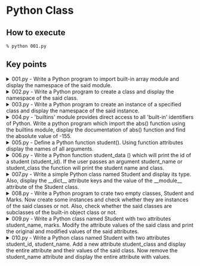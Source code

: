 # Python Class

## How to execute

```shell
% python 001.py
```

## Key points

<details>
<summary>001.py - Write a Python program to import built-in array module and display the namespace of the said module.</summary>

- __dict__でオブジェクトのプロパティを取得できる
</details>

<details>
<summary>002.py - Write a Python program to create a class and display the namespace of the said class.</summary>

- 何かクラスを適当に作って、それを__dict__で参照する
</details>

<details>
<summary>003.py - Write a Python program to create an instance of a specified class and display the namespace of the said instance.</summary>

- 002と同様に適当にクラスを作って、__dict__で参照する
</details>

<details>
<summary>004.py - 'builtins' module provides direct access to all 'built-in' identifiers of Python. Write a python program which import the abs() function using the builtins module, display the documentation of abs() function and find the absolute value of -155.</summary>

- abs()でも呼べるが、builtins.absでも呼べる
- help()でドキュメントを参照できる
</details>

<details>
<summary>005.py - Define a Python function student(). Using function attributes display the names of all arguments.</summary>

- 受け取った引数を全てそのまま返す関数を作ればいい
</details>

<details>
<summary>006.py - Write a Python function student_data () which will print the id of a student (student_id). If the user passes an argument student_name or student_class the function will print the student name and class.</summary>

- student_nameとstudent_classが渡されたら、という処理をkwargsで受け取る
</details>

<details>
<summary>007.py - Write a simple Python class named Student and display its type. Also, display the __dict__ attribute keys and the value of the __module__ attribute of the Student class.</summary>

- 何もしないStudentクラスを作り、特殊メソッドの返り値を出力する
</details>

<details>
<summary>008.py - Write a Python program to crate two empty classes, Student and Marks. Now create some instances and check whether they are instances of the said classes or not. Also, check whether the said classes are subclasses of the built-in object class or not.</summary>

- 何もしないStudentクラスとMarksクラスを作る
- isinstance(インスタンス, クラス)でそのクラスのインスタンスかどうかを出力できる
</details>

<details>
<summary>009.py - Write a Python class named Student with two attributes student_name, marks. Modify the attribute values of the said class and print the original and modified values of the said attributes.</summary>

- getattrでclassのattributeの値が取得でき、setattrでclassのattributeの値を変更できる
</details>

<details>
<summary>010.py - Write a Python class named Student with two attributes student_id, student_name. Add a new attribute student_class and display the entire attribute and their values of the said class. Now remove the student_name attribute and display the entire attribute with values.</summary>

- 新しいattributeを追加する時には直接ピリオド以下にその名前を指定すれば値を指定できる
- del (attribute)でそのattributeを消せる
</details>
